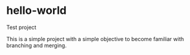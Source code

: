 # hello-world
Test project

This is a simple project with a simple objective to become familiar with branching and merging.
